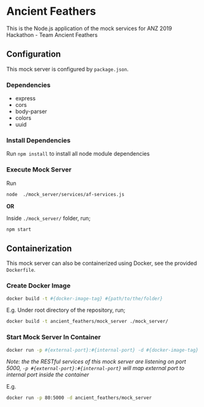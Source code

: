 # Ancient Feathers

This is the Node.js application of the mock services for ANZ 2019 Hackathon - Team Ancient Feathers

## Configuration

This mock server is configured by `package.json`.

### Dependencies

* express
* cors
* body-parser
* colors
* uuid

### Install Dependencies

Run `npm install` to install all node module dependencies

### Execute Mock Server

Run

```bash
node  ./mock_server/services/af-services.js
```

**OR**

Inside `./mock_server/` folder, run;

```bash
npm start
```

## Containerization

This mock server can also be containerized using Docker, see the provided `Dockerfile`.

### Create Docker Image

```bash
docker build -t #{docker-image-tag} #{path/to/the/folder}
```

E.g. Under root directory of the repository, run;

```bash
docker build -t ancient_feathers/mock_server ./mock_server/
```

### Start Mock Server In Container

```bash
docker run -p #{external-port}:#{internal-port} -d #{docker-image-tag}
```

*Note: the the RESTful services of this mock server are listening on port 5000, `-p #{external-port}:#{internal-port}` will map external port to internal port inside the container* 

E.g.

```bash
docker run -p 80:5000 -d ancient_feathers/mock_server
```